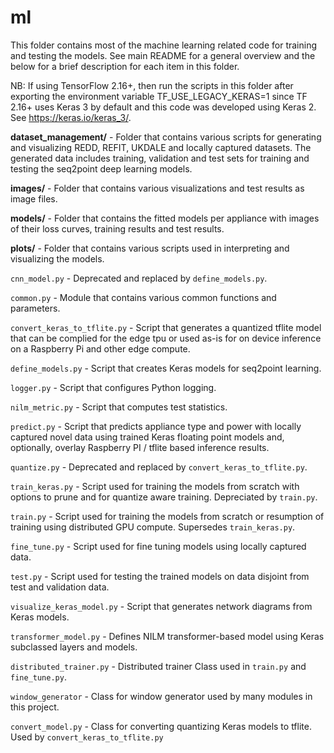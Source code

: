 # ml

This folder contains most of the machine learning related code for training and testing the models. See main README for a general overview and the below for a brief description for each item in this folder.

NB: If using TensorFlow 2.16+, then run the scripts in this folder after exporting the environment variable TF_USE_LEGACY_KERAS=1 since TF 2.16+ uses Keras 3 by default and this code was developed using Keras 2. See https://keras.io/keras_3/.

**dataset_management/** - Folder that contains various scripts for generating and visualizing REDD, REFIT, UKDALE and locally captured datasets. The generated data includes training, validation and test sets for training and testing the seq2point deep learning models.

**images/** - Folder that contains various visualizations and test results as image files.

**models/** - Folder that contains the fitted models per appliance with images of their loss curves, training results and test results.

**plots/** - Folder that contains various scripts used in interpreting and visualizing the models. 

`cnn_model.py` - Deprecated and replaced by `define_models.py`.

`common.py` - Module that contains various common functions and parameters.

`convert_keras_to_tflite.py` - Script that generates a quantized tflite model that can be complied for the edge tpu or used as-is for on device inference on a Raspberry Pi and other edge compute.

`define_models.py` - Script that creates Keras models for seq2point learning.

`logger.py` - Script that configures Python logging.

`nilm_metric.py` - Script that computes test statistics.

`predict.py` - Script that predicts appliance type and power with locally captured novel data using trained Keras floating point models and, optionally, overlay Raspberry PI / tflite based inference results.

`quantize.py` - Deprecated and replaced by `convert_keras_to_tflite.py`.

`train_keras.py` - Script used for training the models from scratch with options to prune and for quantize aware training. Depreciated by `train.py`.

`train.py` - Script used for training the models from scratch or resumption of training using distributed GPU compute. Supersedes `train_keras.py`.

`fine_tune.py` - Script used for fine tuning models using locally captured data.

`test.py` - Script used for testing the trained models on data disjoint from test and validation data.

`visualize_keras_model.py` - Script that generates network diagrams from Keras models.

`transformer_model.py` - Defines NILM transformer-based model using Keras subclassed layers and models.

`distributed_trainer.py` - Distributed trainer Class used in `train.py` and `fine_tune.py`.

`window_generator` - Class for window generator used by many modules in this project.

`convert_model.py` - Class for converting quantizing Keras models to tflite. Used by `convert_keras_to_tflite.py`
